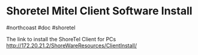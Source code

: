 # Shoretel Mitel Client Software Install
#northcoast #doc #shoretel 

The link to install the ShoreTel Client for PCs http://172.20.21.2/ShoreWareResources/ClientInstall/